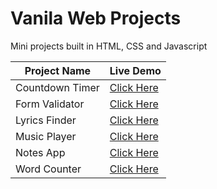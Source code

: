 # Vanila Web Projects
Mini projects built in HTML, CSS and Javascript

| Project Name  | Live Demo |
| ------------- | ------------- |
| Countdown Timer  | <a href="https://infallible-jang-7d6d8d.netlify.app/">Click Here </a>  |
| Form Validator  | <a href="https://ecstatic-mirzakhani-192bfe.netlify.app/">Click Here </a>  |
| Lyrics Finder  | <a href="https://xenodochial-ride-3d00e6.netlify.app/">Click Here </a>  |
| Music Player  | <a href="https://laughing-feynman-d6372a.netlify.app/">Click Here </a>  |
| Notes App  | <a href="https://stoic-bhabha-926133.netlify.app/">Click Here </a>  |
| Word Counter | <a href="https://objective-johnson-a5e05c.netlify.app/">Click Here </a>  |
